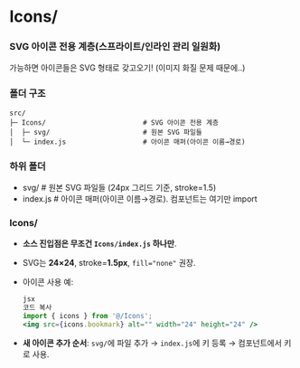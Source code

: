 
# Icons/      
### SVG 아이콘 전용 계층(스프라이트/인라인 관리 일원화)  

가능하면 아이콘들은 SVG 형태로 갖고오기! (이미지 화질 문제 때문에..)

### 폴더 구조
```
src/
├─ Icons/                        # SVG 아이콘 전용 계층
│  ├─ svg/                       # 원본 SVG 파일들
│  └─ index.js                   # 아이콘 매퍼(아이콘 이름→경로)
```



### 하위 폴더
- svg/    # 원본 SVG 파일들 (24px 그리드 기준, stroke=1.5)
- index.js # 아이콘 매퍼(아이콘 이름→경로). 컴포넌트는 여기만 import

### Icons/

- **소스 진입점은 무조건 `Icons/index.js` 하나만**.
- SVG는 **24×24**, stroke=**1.5px**, `fill="none"` 권장.
- 아이콘 사용 예:
    
    ```jsx
    jsx
    코드 복사
    import { icons } from '@/Icons';
    <img src={icons.bookmark} alt="" width="24" height="24" />
    
    ```
    
- **새 아이콘 추가 순서**: `svg/`에 파일 추가 → `index.js`에 키 등록 → 컴포넌트에서 키로 사용.